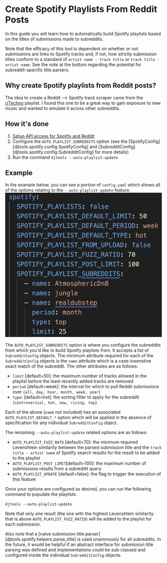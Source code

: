 # Create Spotify Playlists From Reddit Posts

In this guide you will learn how to automatically build Spotify playlists based on the titles of submissions made to subreddits.

Note that the efficacy of this tool is dependent on whether or not submissions are links to Spotify tracks and, if not, how strictly submission titles conform to a standard of `artist name - track title` or `track title - artist name`. See the note at the bottom regarding the potential for subreddit-specific title parsers.

## Why create Spotify playlists from Reddit posts?
The idea to create a Reddit --> Spotify track scraper came from the [r/Techno](https://open.spotify.com/playlist/5gex4eBgWH9nieoVuV8hDC?si=dce5edf9edb9433d) playlist. I found this one to be a great way to gain exposure to new music and wanted to emulate it across other subreddits.

## How it's done

1. [Setup API access for Spotify and Reddit](reddit_spotify_api_access.md)
1. Configure the `AUTO_PLAYLIST_SUBREDDITS` option (see the [SpotifyConfig][djtools.spotify.config.SpotifyConfig] and [SubredditConfig][djtools.spotify.config.SubredditConfig] for more details)
1. Run the command `djtools --auto-playlist-update`

## Example
In the example below, you can see a portion of `config.yaml` which shows all of the options relating to the `--auto-playlist-update` feature.
![alt text](../../images/Spotify_subreddit_config.png "Spotify Subreddit config")

The `AUTO_PLAYLIST_SUBREDDITS` option is where you configure the subreddits from which you'd like to build Spotify playlists from. It accepts a list of `SubredditConfig` objects. The minimum attribute required for each of the `SubredditConfig` objects is the `name` attribute which is a case-insenstive exact match of the subreddit. The other attributes are as follows:

* `limit` [default=50]: the maximum number of tracks allowed in the playlist before the least recently added tracks are removed
* `period` [default=week]: the interval for which to pull Reddit submissions over `{all, day, hour, month, week, year}`
* `type`: [default=hot]: the sorting filter to apply for the subreddit `{controversial, hot, new, rising, top}`

Each of the above (`name` not included) has an associated `AUTO_PLAYLIST_DEFAULT_*` option which will be applied in the absence of specification for any individual `SubredditConfig` object.

The remaining `--auto-playlist-update` related options are as follows:

* `AUTO_PLAYLIST_FUZZ_RATO` [default=70]: the minimum required Levenshtein similarity between the parsed submission title and the `track title - artist name` of Spotify search results for the result to be added to the playlist
* `AUTO_PLAYLIST_POST_LIMIT`[default=100]: the maximum number of submissions results from a subreddit query
* `AUTO_PLAYLIST_UPDATE` [default=false]: the flag to trigger the execution of this feature

Once your options are configured as desired, you can run the following command to populate the playlists:

`djtools --auto-playlist-update`

Note that only one result (the one with the highest Levenshtein similarity that is above `AUTO_PLAYLIST_FUZZ_RATIO`) will be added to the playlist for each submission.

Also note that a [naive submission title parser][djtools.spotify.helpers.parse_title] is used unanimously for all subreddits. In the future, it would be helpful if an abstract interface for submission title parsing was defined and implementations could be sub-classed and configured inside the individual `SubredditConfig` objects.
